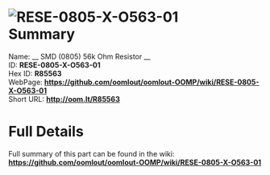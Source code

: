 
![RESE-0805-X-O563-01](https://github.com/oomlout/oomlout-OOMP/blob/master/parts/RESE-0805-X-O563-01/RESE-0805-X-O563-01_420.jpg)   
Summary
=================
  
Name: __ SMD (0805) 56k Ohm Resistor __    
ID: __RESE-0805-X-O563-01__   
Hex ID: __R85563__   
WebPage: __https://github.com/oomlout/oomlout-OOMP/wiki/RESE-0805-X-O563-01__   
Short URL: __http://oom.lt/R85563__   

Full Details
==========================
Full summary of this part can be found in the wiki:   
__https://github.com/oomlout/oomlout-OOMP/wiki/RESE-0805-X-O563-01__    

